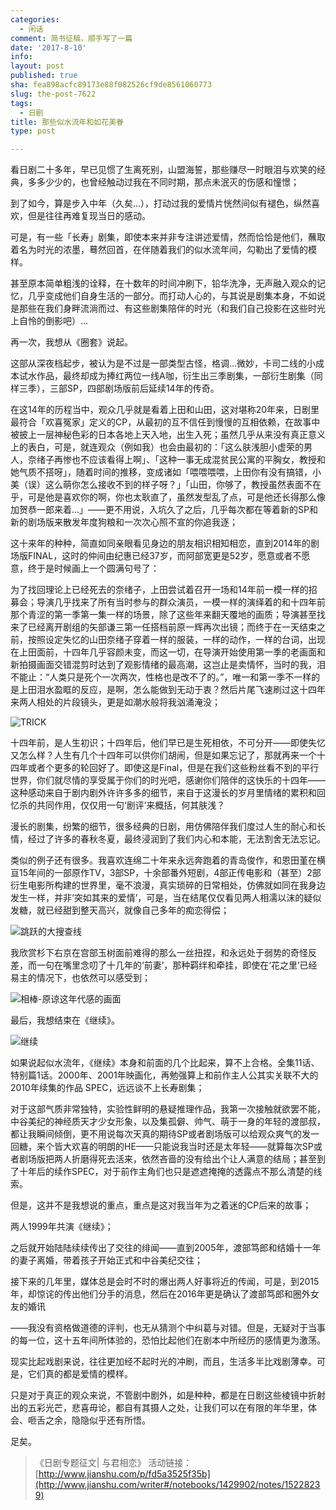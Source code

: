 ```yaml
---
categories:
  - 闲话
comment: 简书征稿，顺手写了一篇
date: '2017-8-10'
info: 
layout: post
published: true
sha: fea898acfc89173e88f082526cf9de8561060773
slug: the-post-7622
tags:
  - 日剧
title: 那些似水流年和如花美眷
type: post

---
```

看日剧二十多年，早已见惯了生离死别，山盟海誓，那些赚尽一时眼泪与欢笑的经典，多多少少的，也曾经触动过我在不同时期，那点未泯灭的伤感和憧憬；

到了如今，算是步入中年（久矣...），打动过我的爱情片恍然间似有褪色，纵然喜欢，但是往往再难复现当日的感动。

可是，有一些「长寿」剧集，即使本来并非专注讲述爱情，然而恰恰是他们，蘸取着名为时光的浓墨，蓦然回首，在伴随着我们的似水流年间，勾勒出了爱情的模样。

甚至原本简单粗浅的诠释，在十数年的时间冲刷下，铅华洗净，无声融入观众的记忆，几乎变成他们自身生活的一部分。而打动人心的，与其说是剧集本身，不如说是那些在我们身畔流淌而过、有这些剧集陪伴的时光（和我们自己投影在这些时光上自怜的倒影吧）…

再一次，我想从《圈套》说起。

这部从深夜档起步，被认为是不过是一部类型古怪，格调…微妙，卡司二线的小成本试水作品，最终却成为捧红两位一线A咖，衍生出三季剧集，一部衍生剧集（同样三季），三部SP，四部剧场版前后延续14年的传奇。

在这14年的历程当中，观众几乎就是看着上田和山田，这对堪称20年来，日剧里最符合「欢喜冤家」定义的CP，从最初的互不信任到慢慢的互相依赖，在故事中被披上一层神秘色彩的日本各地上天入地，出生入死；虽然几乎从来没有真正意义上的表白，可是，就连观众（例如我）也会由最初的：「这么肤浅胆小虚荣的男人，奈绪子再惨也不应该看得上啊」、「这种一事无成混贫民公寓的平胸女，教授和她气质不搭呀」，随着时间的推移，变成诸如「喂喂喂喂，上田你有没有搞错，小美（误）这么萌你怎么接收不到的样子呀？」「山田，你够了，教授虽然表面不在乎，可是他是喜欢你的啊，你也太耿直了，虽然发型乱了点，可是他还长得那么像加贺恭一郎来着…」——更不用说，入坑久了之后，几乎每次都在等着新的SP和新的剧场版来散发年度狗粮和一次次心照不宣的你追我逐；

这十来年的种种，简直如同亲眼看见身边的朋友相识相知相恋，直到2014年的剧场版FINAL，这时的仲间由纪惠已经37岁，而阿部宽更是52岁，愿意或者不愿意，终于是时候画上一个圆满句号了：

为了找回理论上已经死去的奈绪子，上田尝试着召开一场和14年前一模一样的招募会；导演几乎找来了所有当时参与的群众演员，一模一样的演绎着的和十四年前那个青涩的第一季第一集一样的场景，除了这些年来翻天覆地的画质；导演甚至找来了已经离开剧组的矢部谦三第一任搭档前原一辉再次出镜；而终于在一天结束之前，按照设定失忆的山田奈绪子穿着一样的服装，一样的动作，一样的台词，出现在上田面前，十四年几乎容颜未变，而这一切，在导演开始使用第一季的老画面和新拍摄画面交错混剪时达到了观影情绪的最高潮，这岂止是卖情怀，当时的我，泪不能止：“人类只是死个一次两次，性格也是改不了的。”，唯一和第一季不一样的是上田泪水盈眶的反应，是啊，怎么能做到无动于衷？然后片尾飞速刷过这十四年来两人相处的片段镜头，更是如潮水般将我汹涌淹没；

![TRICK](http://upload-images.jianshu.io/upload_images/757-0a0e2bcd93d08c37.png?imageMogr2/auto-orient/strip%7CimageView2/2/w/1240)


十四年前，是人生初识；十四年后，他们早已是生死相依，不可分开——即使失忆又怎么样？人生有几个十四年可以供你们胡闹，但是如果忘记了，那就再来一个十四年或者个更多的轮回好了。即使这是Final，但是在我们这些粉丝看不到的平行世界，你们就尽情的享受属于你们的时光吧，感谢你们陪伴的这快乐的十四年—— 这种感动来自于剧内剧外许许多多的细节，来自于这漫长的岁月里情绪的累积和回忆杀的共同作用，仅仅用一句‘剧评’来概括，何其肤浅？

漫长的剧集，纷繁的细节，很多经典的日剧，用仿佛陪伴我们度过人生的耐心和长情，经过了许多的春秋冬夏，最终浸润到了我们内心和本能，无法割舍无法忘记。

类似的例子还有很多。我喜欢连绵二十年来永远奔跑着的青岛俊作，和恩田堇在横亘15年间的一部原作TV，3部SP，十余部番外短剧，4部正传电影和（甚至）2部衍生电影所构建的世界里，毫不浪漫，真实琐碎的日常相处，仿佛就如同在我身边发生一样，并非‘突如其来的爱情’，可是，当在结尾仅仅看见两人相濡以沫的疑似发糖，就已经甜到整天高兴，就像自己多年的痴恋得偿；


![跳跃的大搜查线](http://upload-images.jianshu.io/upload_images/757-03d71fdc1b01c044.png?imageMogr2/auto-orient/strip%7CimageView2/2/w/1240)

我欣赏杉下右京在宫部玉树面前难得的那么一丝扭捏，和永远处于弱势的奇怪反差，而一句在嘴里念叨了十几年的‘前妻’，那种羁绊和牵挂，即使在‘花之里’已经易主的情况下，也依然可以感受到；


![相棒-原谅这年代感的画面](http://upload-images.jianshu.io/upload_images/757-0cb14dac935bf90e.png?imageMogr2/auto-orient/strip%7CimageView2/2/w/1240)

最后，我想结束在《继续》。



![继续](http://upload-images.jianshu.io/upload_images/757-43df9ae560a6dcc7.png?imageMogr2/auto-orient/strip%7CimageView2/2/w/1240)



如果说起似水流年，《继续》本身和前面的几个比起来，算不上合格。全集11话、特别篇1话。2000年、2001年映画化，再勉强算上和前作主人公其实关联不大的2010年续集的作品 SPEC，远远谈不上长寿剧集；

对于这部气质非常独特，实验性鲜明的悬疑推理作品，我第一次接触就欲罢不能，中谷美纪的神经质天才少女形象，以及集孤僻、帅气、萌于一身的年轻的渡部叔，都让我瞬间倾倒，更不用说每次天真的期待SP或者剧场版可以给观众爽气的发一回糖，来个皆大欢喜的明朗的HE——只能说我当时还是太年轻——就算每次SP或者剧场版把两人折磨得死去活来，依然吝啬的没有给出个让人满意的结局；甚至到了十年后的续作SPEC，对于前作主角们也只是遮遮掩掩的透露点不那么清楚的线索。

但是，这并不是我想说的重点，重点是这对我当年为之着迷的CP后来的故事；

两人1999年共演《继续》；

之后就开始陆陆续续传出了交往的绯闻——直到2005年，渡部笃郎和结婚十一年的妻子离婚，带着孩子开始正式和中谷美纪交往；

接下来的几年里，媒体总是会时不时的爆出两人好事将近的传闻，可是，到2015年，却惊诧的传出他们分手的消息，然后在2016年更是确认了渡部笃郎和圈外女友的婚讯

——我没有资格做道德的评判，也无从猜测个中纠葛与对错。但是，无疑对于当事的每一位，这十五年间所体验的，恐怕比起他们在剧本中所经历的感情更为激荡。

现实比起戏剧来说，往往更加经不起时光的冲刷，而且，生活多半比戏剧薄幸。可是，它们真的都是爱情的模样。

只是对于真正的观众来说，不管剧中剧外，如是种种，都是在日剧这些棱镜中折射出的五彩光芒，悲喜毋论，都自有其摄人之处，让我们可以在有限的年华里，体会、咂舌之余，隐隐似乎还有所悟。

足矣。


> 《日剧专题征文| 与君相恋》
> 活动链接：[http://www.jianshu.com/p/fd5a3525f35b](http://www.jianshu.com/writer#/notebooks/1429902/notes/15228239)